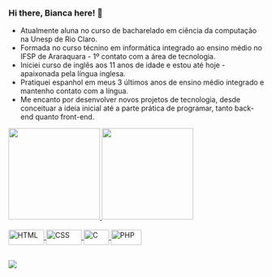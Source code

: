 ### Hi there, Bianca here! 👋
<!--
**biancapastos/biancapastos** is a ✨ _special_ ✨ repository because its `README.md` (this file) appears on your GitHub profile.
Here are some ideas to get you started: 
-->

- Atualmente aluna no curso de bacharelado em ciência da computação na Unesp de Rio Claro.
- Formada no curso técnino em informática integrado ao ensino médio no IFSP de Araraquara - 1º contato com a área de tecnologia.
- Iniciei curso de inglês aos 11 anos de idade e estou até hoje - apaixonada pela língua inglesa.
- Pratiquei espanhol em meus 3 últimos anos de ensino médio integrado e mantenho contato com a língua.
- Me encanto por desenvolver novos projetos de tecnologia, desde conceituar a ideia inicial até a parte prática de programar, tanto back-end quanto front-end.

<div>
  <a href = "https://github.com/biancapastos">
  <img height="180em" src="https://github-readme-stats.vercel.app/api?username=biancapastos&show_icons=true&theme=dracula&include_all_commits=true&count_private=true"/>
  <img height="180em" src="https://github-readme-stats.vercel.app/api/top-langs/?username=biancapastos&layout=compact&langs_count=7&theme=dracula"/>
</div> 
  
<div style="display: inline_block"><br>
  <img align="center" alt="HTML" height="30" width="70" src="https://img.shields.io/badge/HTML-239120?style=for-the-badge&logo=html5&logoColor=white">
  <img align="center" alt="CSS" height="30" width="70" src="https://img.shields.io/badge/CSS-239120?&style=for-the-badge&logo=css3&logoColor=white">
  <img align="center" alt="C" height="30" width="50" src="https://img.shields.io/badge/C-00599C?style=for-the-badge&logo=c&logoColor=white" target="_blank">
  <img align="center" alt="PHP" height="30" width="60" src="https://img.shields.io/badge/PHP-777BB4?style=for-the-badge&logo=php&logoColor=white" target="_blank">
</div>
  
##
<div>
  <a href="https://www.linkedin.com/in/bianca-pastos-0620a9182" target="_blank"><img src="https://img.shields.io/badge/-LinkedIn-%230077B5?style=for-the-badge&logo=linkedin&logoColor=white" target="_blank"></a>
</div>
